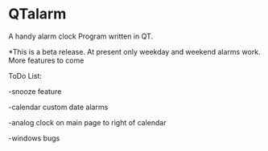 QTalarm
=======

A handy alarm clock Program written in QT.

*This is a beta release.  At present only weekday and weekend alarms work.  More features to come

ToDo List:

-snooze feature

-calendar custom date alarms

-analog clock on main page to right of calendar

-windows bugs 

